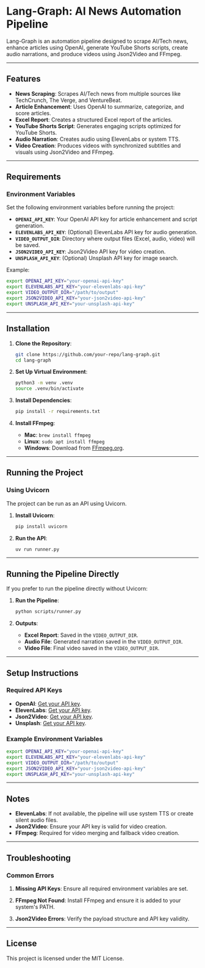 # Lang-Graph: AI News Automation Pipeline

Lang-Graph is an automation pipeline designed to scrape AI/Tech news, enhance articles using OpenAI, generate YouTube Shorts scripts, create audio narrations, and produce videos using Json2Video and FFmpeg.

---

## Features
- **News Scraping**: Scrapes AI/Tech news from multiple sources like TechCrunch, The Verge, and VentureBeat.
- **Article Enhancement**: Uses OpenAI to summarize, categorize, and score articles.
- **Excel Report**: Creates a structured Excel report of the articles.
- **YouTube Shorts Script**: Generates engaging scripts optimized for YouTube Shorts.
- **Audio Narration**: Creates audio using ElevenLabs or system TTS.
- **Video Creation**: Produces videos with synchronized subtitles and visuals using Json2Video and FFmpeg.

---

## Requirements
### Environment Variables
Set the following environment variables before running the project:
- **`OPENAI_API_KEY`**: Your OpenAI API key for article enhancement and script generation.
- **`ELEVENLABS_API_KEY`**: (Optional) ElevenLabs API key for audio generation.
- **`VIDEO_OUTPUT_DIR`**: Directory where output files (Excel, audio, video) will be saved.
- **`JSON2VIDEO_API_KEY`**: Json2Video API key for video creation.
- **`UNSPLASH_API_KEY`**: (Optional) Unsplash API key for image search.

Example:
```bash
export OPENAI_API_KEY="your-openai-api-key"
export ELEVENLABS_API_KEY="your-elevenlabs-api-key"
export VIDEO_OUTPUT_DIR="/path/to/output"
export JSON2VIDEO_API_KEY="your-json2video-api-key"
export UNSPLASH_API_KEY="your-unsplash-api-key"
```

---

## Installation
1. **Clone the Repository**:
   ```bash
   git clone https://github.com/your-repo/lang-graph.git
   cd lang-graph
   ```

2. **Set Up Virtual Environment**:
   ```bash
   python3 -m venv .venv
   source .venv/bin/activate
   ```

3. **Install Dependencies**:
   ```bash
   pip install -r requirements.txt
   ```

4. **Install FFmpeg**:
   - **Mac**: `brew install ffmpeg`
   - **Linux**: `sudo apt install ffmpeg`
   - **Windows**: Download from [FFmpeg.org](https://ffmpeg.org/).

---

## Running the Project
### Using Uvicorn
The project can be run as an API using Uvicorn.

1. **Install Uvicorn**:
   ```bash
   pip install uvicorn
   ```

2. **Run the API**:
   ```bash
   uv run runner.py
   ```

---

## Running the Pipeline Directly
If you prefer to run the pipeline directly without Uvicorn:
1. **Run the Pipeline**:
   ```bash
   python scripts/runner.py
   ```

2. **Outputs**:
   - **Excel Report**: Saved in the `VIDEO_OUTPUT_DIR`.
   - **Audio File**: Generated narration saved in the `VIDEO_OUTPUT_DIR`.
   - **Video File**: Final video saved in the `VIDEO_OUTPUT_DIR`.

---

## Setup Instructions
### Required API Keys
- **OpenAI**: [Get your API key](https://platform.openai.com/signup/).
- **ElevenLabs**: [Get your API key](https://elevenlabs.io/).
- **Json2Video**: [Get your API key](https://json2video.com/).
- **Unsplash**: [Get your API key](https://unsplash.com/developers).

### Example Environment Variables
```bash
export OPENAI_API_KEY="your-openai-api-key"
export ELEVENLABS_API_KEY="your-elevenlabs-api-key"
export VIDEO_OUTPUT_DIR="/path/to/output"
export JSON2VIDEO_API_KEY="your-json2video-api-key"
export UNSPLASH_API_KEY="your-unsplash-api-key"
```

---

## Notes
- **ElevenLabs**: If not available, the pipeline will use system TTS or create silent audio files.
- **Json2Video**: Ensure your API key is valid for video creation.
- **FFmpeg**: Required for video merging and fallback video creation.

---

## Troubleshooting
### Common Errors
1. **Missing API Keys**:
   Ensure all required environment variables are set.

2. **FFmpeg Not Found**:
   Install FFmpeg and ensure it is added to your system's PATH.

3. **Json2Video Errors**:
   Verify the payload structure and API key validity.

---

## License
This project is licensed under the MIT License.
